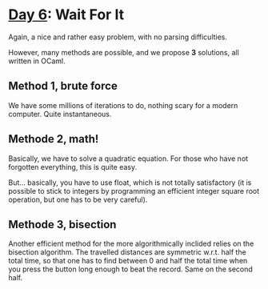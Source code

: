 # [Day 6](https://adventofcode.com/2023/day/6): Wait For It

Again, a nice and rather easy problem, with no parsing difficulties.

However, many methods are possible, and we propose **3** solutions, all written in OCaml.

## Method 1, brute force

We have some millions of iterations to do, nothing scary for a modern computer. Quite instantaneous.

## Methode 2, math!

Basically, we have to solve a quadratic equation. For those who have not forgotten everything, this is quite easy.

But... basically, you have to use float, which is not totally satisfactory (it is possible to stick to integers by programming an efficient integer square root operation, but one has to be very careful).

## Methode 3, bisection

Another efficient method for the more algorithmically inclided relies on the bisection algorithm. The travelled distances are symmetric w.r.t. half the total time, so that one has to find between 0 and half the total time when you press the button long enough to beat the record. Same on the second half.
